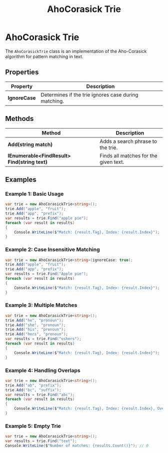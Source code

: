 ﻿---
layout: default
title: AhoCorasick Trie 
nav_order: 2
---

# AhoCorasick Trie 

The `AhoCorasickTrie` class is an implementation of the Aho-Corasick algorithm for pattern matching in text.

## Properties

| Property | Description |
|----------|-------------|
| **IgnoreCase** | Determines if the trie ignores case during matching. |

## Methods

| Method | Description |
|--------|-------------|
| **Add(string match)** | Adds a search phrase to the trie. |
| **IEnumerable<FindResult<TTag>> Find(string text)** | Finds all matches for the given text. |

## Examples

### Example 1: Basic Usage
```csharp
var trie = new AhoCorasickTrie<string>();
trie.Add("apple", "fruit");
trie.Add("app", "prefix");
var results = trie.Find("apple pie");
foreach (var result in results)
{
    Console.WriteLine($"Match: {result.Tag}, Index: {result.Index}");
}
```

### Example 2: Case Insensitive Matching
```csharp
var trie = new AhoCorasickTrie<string>(ignoreCase: true);
trie.Add("apple", "fruit");
trie.Add("app", "prefix");
var results = trie.Find("Apple pie");
foreach (var result in results)
{
    Console.WriteLine($"Match: {result.Tag}, Index: {result.Index}");
}
```

### Example 3: Multiple Matches
```csharp
var trie = new AhoCorasickTrie<string>();
trie.Add("he", "pronoun");
trie.Add("she", "pronoun");
trie.Add("his", "pronoun");
trie.Add("hers", "pronoun");
var results = trie.Find("ushers");
foreach (var result in results)
{
    Console.WriteLine($"Match: {result.Tag}, Index: {result.Index}");
}
```

### Example 4: Handling Overlaps
```csharp
var trie = new AhoCorasickTrie<string>();
trie.Add("ab", "prefix");
trie.Add("bc", "suffix");
var results = trie.Find("abc");
foreach (var result in results)
{
    Console.WriteLine($"Match: {result.Tag}, Index: {result.Index}, Overlap: {result.Overlap}");
}
```

### Example 5: Empty Trie
```csharp
var trie = new AhoCorasickTrie<string>();
var results = trie.Find("text");
Console.WriteLine($"Number of matches: {results.Count()}"); // 0
```





